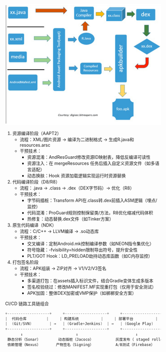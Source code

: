
![img](../imgs/compile-android-apk-process.png)

1. 资源编译阶段（AAPT2） 
   - 流程：XML/图片资源 → 编译为二进制格式 → 生成R.java和resources.arsc
   - 干预技术：
     - 资源混淆：AndResGuard修改资源ID映射表，降低反编译可读性
     - 资源注入：在 mergeResources 任务后插入自定义资源文件（如多语言适配）
     - 动态换肤：Hook 资源加载逻辑实现运行时资源替换
2. 代码编译阶段（D8/R8）
   - 流程：.java → .class → .dex（DEX字节码）→ 优化（R8）
   - 干预技术：
     - 字节码插桩：Transform API在.class转.dex前插入ASM逻辑（埋点/监控）
     - 代码混淆：ProGuard规则控制保留类/方法，R8优化缩减代码体积
     - 热修复：动态替换.dex文件（如Tinker方案）
3. 原生代码编译（NDK）
   - 流程：C/C++ → LLVM编译 → .so动态库
   - 干预技术：
     - 交叉编译：定制Android.mk控制编译参数（如NEON指令集优化）
     - 符号隐藏：-fvisibility=hidden限制导出符号，提升安全性
     - PLT/GOT Hook：LD_PRELOAD劫持动态库函数（如C内存监控）
4. 打包签名阶段
   - 流程：APK组装 → ZIP对齐 → V1/V2/V3签名
   - 干预技术：
     - 多渠道打包：在assets插入标识文件，结合Gradle变体生成多版本
     - 签名校验绕过：修改MANIFEST.MF实现重打包（仅用于安全测试）
     - APK加固：整体DEX加密或VMP保护（如梆梆安全方案）

CI/CD 链路工具链组合

```c
+-------------------+     +-------------------+     +-------------------+
|  代码仓库         |     | 构建系统          |     | 部署平台          |
|  (Git/SVN)        | →   | (Gradle+Jenkins)  | →   | (Google Play)      |
+-------------------+     +-------------------+     +-------------------+
       ↓                        ↓                          ↓
 静态分析（Sonar）        动态插桩（Jacoco）          灰度发布（ staged rollout）
 依赖管理（Nexus）       产物签名（Signing）          A/B测试（Firebase）
```